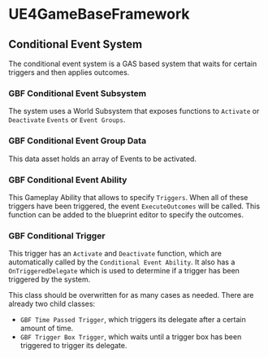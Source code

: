 # UE4GameBaseFramework

## Conditional Event System

The conditional event system is a GAS based system that waits for certain triggers and then applies outcomes.

### GBF Conditional Event Subsystem

The system uses a World Subsystem that exposes functions to `Activate` or `Deactivate` `Events` or `Event Groups`.

### GBF Conditional Event Group Data

This data asset holds an array of Events to be activated.

### GBF Conditional Event Ability

This Gameplay Ability that allows to specify `Triggers`. When all of these triggers have been triggered, the event `ExecuteOutcomes` will be called.
This function can be added to the blueprint editor to specify the outcomes.

### GBF Conditional Trigger

This trigger has an `Activate` and `Deactivate` function, which are automatically called by the `Conditional Event Ability`.
It also has a `OnTriggeredDelegate` which is used to determine if a trigger has been triggered by the system.

This class should be overwritten for as many cases as needed. There are already two child classes:
- `GBF Time Passed Trigger`, which triggers its delegate after a certain amount of time.
- `GBF Trigger Box Trigger`, which waits until a trigger box has been triggered to trigger its delegate.